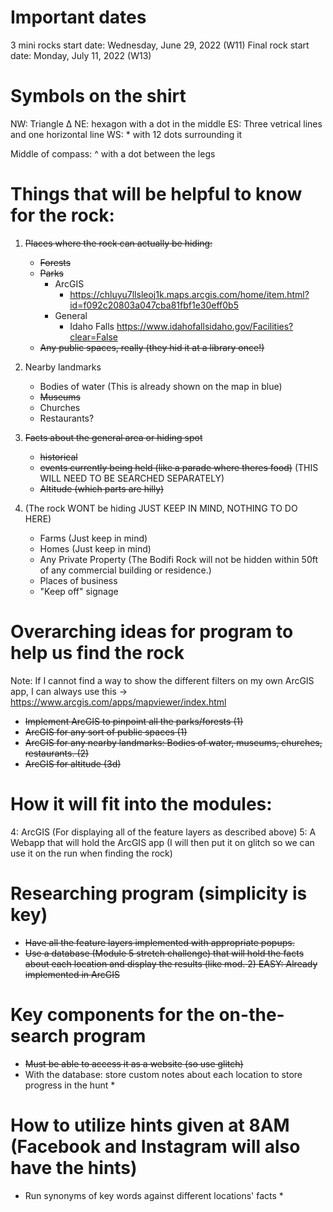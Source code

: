 # Important dates

3 mini rocks start date: Wednesday, June 29, 2022 (W11)
Final rock start date: Monday, July 11, 2022 (W13)

# Symbols on the shirt
NW: Triangle ∆
NE: hexagon with a dot in the middle
ES: Three vetrical lines and one horizontal line
WS: * with 12 dots surrounding it

Middle of compass: ^ with a dot between the legs

# Things that will be helpful to know for the rock:

1. ~~Places where the rock can actually be hiding:~~
    - ~~Forests~~
    - ~~Parks~~
        - ArcGIS
            - https://chluyu7llsleoj1k.maps.arcgis.com/home/item.html?id=f092c20803a047cba81fbf1e30eff0b5
        - General
            - Idaho Falls https://www.idahofallsidaho.gov/Facilities?clear=False
    - ~~Any public spaces, really (they hid it at a library once!)~~

2. Nearby landmarks 
    - Bodies of water (This is already shown on the map in blue)
    - ~~Museums~~
    - Churches
    - Restaurants?

3. ~~Facts about the general area or hiding spot~~
    - ~~historical~~
    - ~~events currently being held (like a parade where theres food)~~ (THIS WILL NEED TO BE SEARCHED SEPARATELY)
    - ~~Altitude (which parts are hilly)~~

4. (The rock WONT be hiding JUST KEEP IN MIND, NOTHING TO DO HERE)
    - Farms (Just keep in mind)
    - Homes (Just keep in mind)
    - Any Private Property (The Bodifi Rock will not be hidden within 50ft of any commercial building or residence.)
    - Places of business
    - "Keep off" signage

# Overarching ideas for program to help us find the rock
Note: If I cannot find a way to show the different filters on my own ArcGIS app, I can always use this -> https://www.arcgis.com/apps/mapviewer/index.html

- ~~Implement ArcGIS to pinpoint all the parks/forests (1)~~
- ~~ArcGIS for any sort of public spaces (1)~~
- ~~ArcGIS for any nearby landmarks: Bodies of water, museums, churches, restaurants. (2)~~
- ~~ArcGIS for altitude (3d)~~

# How it will fit into the modules:
4: ArcGIS (For displaying all of the feature layers as described above)
5: A Webapp that will hold the ArcGIS app
(I will then put it on glitch so we can use it on the run when finding the rock)

# Researching program (simplicity is key)
- ~~Have all the feature layers implemented with appropriate popups.~~
- ~~Use a database (Module 5 stretch challenge) that will hold the facts about each location and display the results (like mod. 2) EASY: Already implemented in ArcGIS~~

# Key components for the on-the-search program
- ~~Must be able to access it as a website (so use glitch)~~
- With the database: store custom notes about each location to store progress in the hunt *

# How to utilize hints given at 8AM (Facebook and Instagram will also have the hints)
- Run synonyms of key words against different locations' facts *
